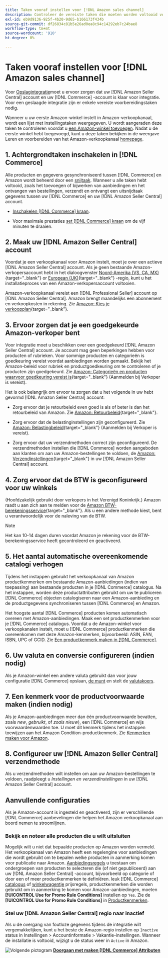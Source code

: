 ```yaml
---
title: Taken vooraf instellen voor [!DNL Amazon sales channel]
description: Controleer de vereiste taken die moeten worden voltooid voordat u uw Adobe Commerce- of Magento Open Source-winkel in Amazon Sales Channel integreert.
exl-id: eb9d9136-925f-4b20-9d65-b166173f434b
source-git-commit: df26834c81b5e26ad0ea8c94c14292eb7c24bae8
workflow-type: tm+mt
source-wordcount: '910'
ht-degree: 0%

---
```


# Taken vooraf instellen voor [!DNL Amazon sales channel]

Voor [Opslagintegratie](./store-integration.md)moet u ervoor zorgen dat uw [!DNL Amazon Seller Central] account en uw [!DNL Commerce] -account is klaar voor integratie. Voor een geslaagde integratie zijn er enkele vereiste voorbereidingstaken nodig.

Wanneer u uw eerste Amazon-winkel instelt in Amazon-verkoopkanaal, wordt een lijst met instellingstaken weergegeven. U wordt aangeraden deze taken te controleren voordat u [een Amazon-winkel toevoegen](./store-integration.md). Nadat u de eerste winkel hebt toegevoegd, kunt u deze taken bekijken in de weergave Leren en voorbereiden van het Amazon-verkoopkanaal [homepage](./amazon-sales-channel-home.md).

## 1. Achtergrondtaken inschakelen in [!DNL Commerce]

Alle producten en gegevens gesynchroniseerd tussen [!DNL Commerce] en Amazon wordt beheerd door een [snijtaak](https://experienceleague.adobe.com/docs/commerce-admin/systems/tools/cron.html). Wanneer u alle taken hebt voltooid, zoals het toevoegen of bijwerken van aanbiedingen en het ontvangen van bestellingen, verzendt en ontvangt een uitsnijdtaak gegevens tussen uw [!DNL Commerce] en uw [!DNL Amazon Seller Central] account.

- [Inschakelen [!DNL Commerce] kraan](https://experienceleague.adobe.com/docs/commerce-admin/systems/tools/cron.html).

- Voor maximale prestaties [set [!DNL Commerce] kraan](https://experienceleague.adobe.com/docs/commerce-admin/config/advanced/system.html) om de vijf minuten te draaien.

## 2. Maak uw [!DNL Amazon Seller Central] account

Voordat je een verkoopkanaal voor Amazon instelt, moet je over een actieve [!DNL Amazon Seller Central] account. Als je geen bestaande Amazon-verkopersaccount hebt in het dialoogvenster [Noord-Amerika (VS, CA, MX)](https://sell.amazon.com/){target="_blank"} or [European (UK)](https://sell.amazon.co.uk/sell-online/beginners-guide){target="_blank"} -regio, kunt u het installatieproces van een Amazon-verkopersaccount voltooien.

Amazon-verkoopkanaal vereist een [!DNL Professional Seller] account op [!DNL Amazon Seller Central]. Amazon brengt maandelijks een abonnement en verkoopkosten in rekening. Zie [Amazon: Kies je verkoopplan](https://sell.amazon.com/pricing.html){target="_blank"}.

## 3. Ervoor zorgen dat je een goedgekeurde Amazon-verkoper bent

Voor integratie moet u beschikken over een goedgekeurd [!DNL Amazon Seller Central] account. Je account mag geen beperkingen hebben voor producten of rubrieken. Voor sommige producten en categorieën is goedkeuring vereist voordat aanbiedingen worden gemaakt. Bekijk het Amazon-beleid voor rubriek en productgoedkeuring om te controleren of je producten zijn goedgekeurd. Zie [Amazon: Categorieën en producten waarvoor goedkeuring vereist is](https://sellercentral.amazon.com/gp/help/200333160){target="_blank"} (Aanmelden bij Verkoper is vereist).

Het is ook belangrijk om ervoor te zorgen dat u het volgende in uw hebt gevormd [!DNL Amazon Seller Central] account:

- Zorg ervoor dat je retourbeleid even goed is als of beter is dan het retourbeleid van Amazon. Zie [Amazon: Retourbeleid](https://www.amazon.com/gp/help/customer/display.html){target="_blank"}.

- Zorg ervoor dat de belastinginstellingen zijn geconfigureerd. Zie [Amazon: Belastingbeleid](https://sellercentral.amazon.com/gp/help/external/help.html){target="_blank"} (Aanmelden bij Verkoper is vereist).

- Zorg ervoor dat uw verzendmethoden correct zijn geconfigureerd. De verzendmethoden instellen die [!DNL Commerce] worden aangeboden aan klanten om aan uw Amazon-bestellingen te voldoen, de [Amazon: Verzendinstellingen](https://sellercentral.amazon.com/sbr/ref=xx_shipset_dnav_xx#shipping_templates){target="_blank"} in uw [!DNL Amazon Seller Central] account.

## 4. Zorg ervoor dat de BTW is geconfigureerd voor uw winkels

(Hoofdzakelijk gebruikt door verkopers in het Verenigd Koninkrijk.) Amazon raadt u aan zich aan te melden voor de [Amazon BTW-berekeningsservice](https://sell.amazon.co.uk/learn/vat-resources#vat-services-on-amazon){target="_blank"}. Als u een andere methode kiest, bent u verantwoordelijk voor de naleving van de BTW.

>[!NOTE]
>
>Het kan 10-14 dagen duren voordat Amazon je rekening voor de BTW-berekeningsservice heeft gecontroleerd en geactiveerd.

## 5. Het aantal automatische overeenkomende catalogi verhogen

Tijdens het instappen gebruikt het verkoopkanaal van Amazon productkenmerken om bestaande Amazon-aanbiedingen (indien van toepassing) aan bestaande producten in je [!DNL Commerce] catalogus. Na het instappen, worden deze productattributen gebruikt om uw te publiceren [!DNL Commerce] objecten catalogiseren naar een Amazon-aanbieding en de productgegevens synchroniseren tussen [!DNL Commerce] en Amazon.

Het hoogste aantal [!DNL Commerce] producten komen automatisch overeen met Amazon-aanbiedingen. Maak een set productkenmerken voor je [!DNL Commerce] catalogus. Voordat u de Amazon-winkel voor verkoopkanalen instelt, moet u [!DNL Commerce] productkenmerken die overeenkomen met deze Amazon-kenmerken, bijvoorbeeld: ASIN, EAN, ISBN, UPC of GCID. Zie [Een productkenmerk maken in [!DNL Commerce]](./ob-creating-magento-attributes.md).

## 6. Uw valuta en conversie configureren (indien nodig)

Als je Amazon-winkel een andere valuta gebruikt dan voor jouw configuratie [!DNL Commerce] opslaan, [de munt](https://experienceleague.adobe.com/docs/commerce-admin/config/general/currency-setup.html) en stelt de [valutakoers](https://experienceleague.adobe.com/docs/commerce-admin/stores-sales/site-store/currency/currency-update.html).

## 7. Een kenmerk voor de productvoorwaarde maken (indien nodig)

Als je Amazon-aanbiedingen meer dan één productvoorwaarde bevatten, zoals _new_, _gebruikt_, of _zoals nieuw_), een [!DNL Commerce] en wijs voorwaardenwaarden toe. U moet dit kenmerk tijdens het instappen toewijzen aan het Amazon Condition-productkenmerk. Zie [Kenmerken maken voor Amazon](./ob-creating-magento-attributes.md).

## 8. Configureer uw [!DNL Amazon Seller Central] verzendmethode

Als u verzendmethoden wilt instellen om aan uw Amazon-bestellingen te voldoen, raadpleegt u _Instellingen en verzendinstellingen_ in uw [!DNL Amazon Seller Central] account.

## Aanvullende configuraties

Als je Amazon-account is ingesteld en geactiveerd, zijn er verschillende [!DNL Commerce] aanbevelingen die helpen het Amazon verkoopkanaal aan boord nemen te stroomlijnen.

### Bekijk en noteer alle producten die u wilt uitsluiten

Mogelijk wilt u niet dat bepaalde producten op Amazon worden vermeld. Het verkoopkanaal van Amazon heeft een regelengine voor aanbiedingen die wordt gebruikt om te bepalen welke producten in aanmerking komen voor publicatie naar Amazon. [Aanbiedingsregels](./listing-rules.md) u toestaan om ondergroepen van producten te selecteren die (of niet gepubliceerd) aan uw [!DNL Amazon Seller Central] -account, bijvoorbeeld op categorie of door een of meer productkenmerken te definiëren. leuk [!DNL Commerce] [catalogus](https://experienceleague.adobe.com/docs/commerce-admin/marketing/promotions/catalog-rules/price-rules-catalog.html) of [winkelwagentje](https://experienceleague.adobe.com/docs/commerce-admin/marketing/promotions/cart-rules/price-rules-cart.html) prijsregels, productkenmerken die worden gebruikt om in aanmerking te komen voor Amazon-aanbiedingen, moeten **[!UICONTROL Use for Promo Rule Conditions]** instellen op `Yes`. Zie de **[!UICONTROL Use for Promo Rule Conditions]** in [Productkenmerken](https://experienceleague.adobe.com/docs/commerce-admin/catalog/product-attributes/product-attributes.html).

### Stel uw [!DNL Amazon Seller Central] regio naar inactief

Als u de overgang van foutloze gegevens tijdens de integratie wilt vergemakkelijken, kunt u het beste de Amazon-regio instellen op `Inactive` status in Instellingen > Accountinformatie > Vakantie-instellingen. Wanneer de installatie is voltooid, wijzigt u de status weer in `Active` in Amazon.

![Volgende pictogram](assets/btn-next.png) [**Doorgaan met maken [!DNL Commerce] Attributen**](./ob-creating-magento-attributes.md)
